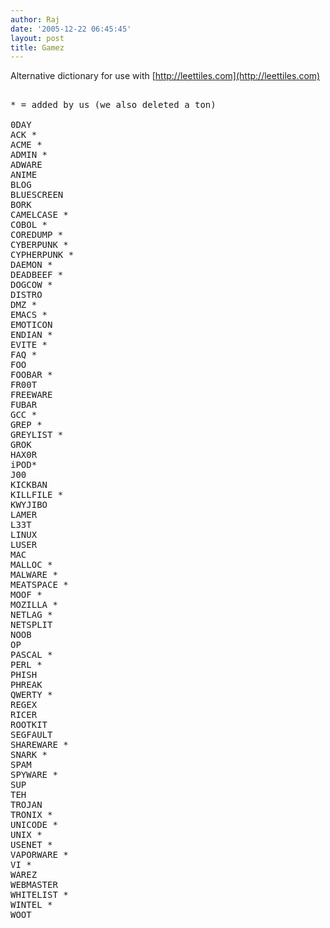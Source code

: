 ```yaml
---
author: Raj
date: '2005-12-22 06:45:45'
layout: post
title: Gamez
---
```


Alternative dictionary for use with [http://leettiles.com](http://leettiles.com)

<pre>

* = added by us (we also deleted a ton)

0DAY
ACK *
ACME *
ADMIN *
ADWARE
ANIME
BLOG
BLUESCREEN
BORK
CAMELCASE *
COBOL *
COREDUMP *
CYBERPUNK *
CYPHERPUNK *
DAEMON *
DEADBEEF *
DOGCOW *
DISTRO
DMZ *
EMACS *
EMOTICON
ENDIAN *
EVITE *
FAQ *
FOO
FOOBAR *
FR00T
FREEWARE
FUBAR
GCC *
GREP *
GREYLIST *
GROK
HAX0R
iPOD*
J00
KICKBAN
KILLFILE *
KWYJIBO
LAMER
L33T
LINUX
LUSER
MAC
MALLOC *
MALWARE *
MEATSPACE *
MOOF *
MOZILLA *
NETLAG *
NETSPLIT
NOOB
OP
PASCAL *
PERL *
PHISH
PHREAK
QWERTY *
REGEX
RICER
ROOTKIT
SEGFAULT
SHAREWARE *
SNARK *
SPAM
SPYWARE *
SUP
TEH
TROJAN
TRONIX *
UNICODE *
UNIX *
USENET *
VAPORWARE *
VI *
WAREZ
WEBMASTER
WHITELIST *
WINTEL *
WOOT

</pre>
